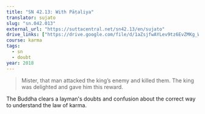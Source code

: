 ```yaml
---
title: "SN 42.13: With Pāṭaliya"
translator: sujato
slug: "sn.042.013"
external_url: "https://suttacentral.net/sn42.13/en/sujato"
drive_links: ["https://drive.google.com/file/d/1aZsjfwAYLev9tz6EvZMKg_Wd-9agg_HJ/view?usp=drivesdk"]
course: karma
tags:
  - sn
  - doubt
year: 2018
---
```


> Mister, that man attacked the king’s enemy and killed them. The king was delighted and gave him this reward.

The Buddha clears a layman's doubts and confusion about the correct way to understand the law of karma.
